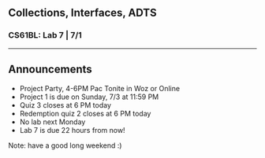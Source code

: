 ## Collections, Interfaces, ADTS
### CS61BL: Lab 7 | 7/1

---

## Announcements

- Project Party, 4-6PM Pac Tonite in Woz or Online
- Project 1 is due on Sunday, 7/3 at 11:59 PM
- Quiz 3 closes at 6 PM today
- Redemption quiz 2 closes at 6 PM today
- No lab next Monday
- Lab 7 is due 22 hours from now!

Note: have a good long weekend :)

